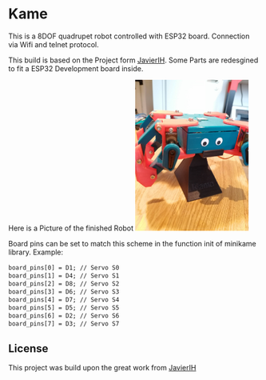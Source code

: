 # Kame
This is a 8DOF quadrupet robot controlled with ESP32 board.
Connection via Wifi and telnet protocol.

This build is based on the Project form [JavierIH](https://github.com/JavierIH/miniKame).
Some Parts are redesgined to fit a ESP32 Development board inside.

Here is a Picture of the finished Robot
<img src="/doc/images/kame_stand.jpg" width="45%"></img>




Board pins can be set to match this scheme in the function init of minikame library. Example:
````
board_pins[0] = D1; // Servo S0
board_pins[1] = D4; // Servo S1
board_pins[2] = D8; // Servo S2
board_pins[3] = D6; // Servo S3
board_pins[4] = D7; // Servo S4
board_pins[5] = D5; // Servo S5
board_pins[6] = D2; // Servo S6
board_pins[7] = D3; // Servo S7
````

## License
This project was build upon the great work from [JavierIH](https://github.com/JavierIH/miniKame)
